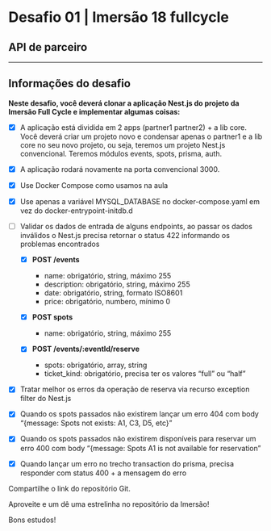 # Desafio 01 | Imersão 18 fullcycle
## API de parceiro

---
## Informações do desafio
**Neste desafio, você deverá clonar a aplicação Nest.js do projeto da Imersão Full Cycle e implementar algumas coisas:**

- [x] A aplicação está dividida em 2 apps (partner1 partner2) + a lib core. Você deverá criar um projeto novo e condensar apenas o partner1 e a lib core no seu novo projeto, ou seja, teremos um projeto Nest.js convencional. Teremos módulos events, spots, prisma, auth.
- [x] A aplicação rodará novamente na porta convencional 3000.
- [x] Use Docker Compose como usamos na aula
- [x] Use apenas a variável MYSQL_DATABASE no docker-compose.yaml em vez do docker-entrypoint-initdb.d
- [ ] Validar os dados de entrada de alguns endpoints, ao passar os dados inválidos o Nest.js precisa retornar o status 422 informando os problemas encontrados

  - [x] **POST /events**
    - name: obrigatório, string, máximo 255
    - description: obrigatório, string, máximo 255
    - date: obrigatório, string, formato ISO8601
    - price: obrigatório, numbero, mínimo 0

  - [x] **POST spots**
    - name: obrigatório, string, máximo 255

  - [x] **POST /events/:eventId/reserve**
    - spots: obrigatório, array, string
    - ticket_kind: obrigatório, precisa ter os valores “full” ou “half”

- [x] Tratar melhor os erros da operação de reserva via recurso exception filter do Nest.js
- [x] Quando os spots passados não existirem lançar um erro 404 com body “{message: Spots not exists: A1, C3, D5, etc}”
- [x] Quando os spots passados não existirem disponíveis para reservar um erro 400 com body “{message: Spots A1 is not available for reservation”
- [x] Quando lançar um erro no trecho transaction do prisma, precisa responder com status 400 + a mensagem do erro

Compartilhe o link do repositório Git.

Aproveite e um dê uma estrelinha no repositório da Imersão!

Bons estudos!